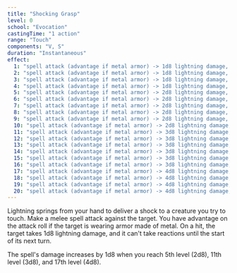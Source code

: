 ```yaml
---
title: "Shocking Grasp"
level: 0
school: "Evocation"
castingTime: "1 action"
range: "Touch"
components: "V, S"
duration: "Instantaneous"
effect:
  1: "spell attack (advantage if metal armor) -> 1d8 lightning damage, no reactions until next turn"
  2: "spell attack (advantage if metal armor) -> 1d8 lightning damage, no reactions until next turn"
  3: "spell attack (advantage if metal armor) -> 1d8 lightning damage, no reactions until next turn"
  4: "spell attack (advantage if metal armor) -> 1d8 lightning damage, no reactions until next turn"
  5: "spell attack (advantage if metal armor) -> 2d8 lightning damage, no reactions until next turn"
  6: "spell attack (advantage if metal armor) -> 2d8 lightning damage, no reactions until next turn"
  7: "spell attack (advantage if metal armor) -> 2d8 lightning damage, no reactions until next turn"
  8: "spell attack (advantage if metal armor) -> 2d8 lightning damage, no reactions until next turn"
  9: "spell attack (advantage if metal armor) -> 2d8 lightning damage, no reactions until next turn"
  10: "spell attack (advantage if metal armor) -> 2d8 lightning damage, no reactions until next turn"
  11: "spell attack (advantage if metal armor) -> 3d8 lightning damage, no reactions until next turn"
  12: "spell attack (advantage if metal armor) -> 3d8 lightning damage, no reactions until next turn"
  13: "spell attack (advantage if metal armor) -> 3d8 lightning damage, no reactions until next turn"
  14: "spell attack (advantage if metal armor) -> 3d8 lightning damage, no reactions until next turn"
  15: "spell attack (advantage if metal armor) -> 3d8 lightning damage, no reactions until next turn"
  16: "spell attack (advantage if metal armor) -> 3d8 lightning damage, no reactions until next turn"
  17: "spell attack (advantage if metal armor) -> 4d8 lightning damage, no reactions until next turn"
  18: "spell attack (advantage if metal armor) -> 4d8 lightning damage, no reactions until next turn"
  19: "spell attack (advantage if metal armor) -> 4d8 lightning damage, no reactions until next turn"
  20: "spell attack (advantage if metal armor) -> 4d8 lightning damage, no reactions until next turn"
---
```


Lightning springs from your hand to deliver a shock to a creature you try to touch. Make a melee spell attack against the target. You have advantage on the attack roll if the target is wearing armor made of metal. On a hit, the target takes 1d8 lightning damage, and it can't take reactions until the start of its next turn.

The spell's damage increases by 1d8 when you reach 5th level (2d8), 11th level (3d8), and 17th level (4d8).
